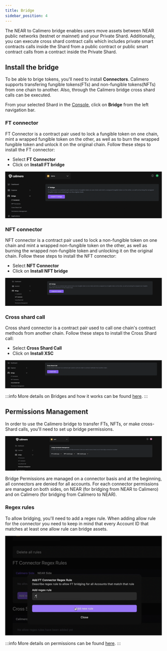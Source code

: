 ```yaml
---
title: Bridge
sidebar_position: 4
---
```


The NEAR to Calimero bridge enables users move assets between NEAR public networks (testnet or mainnet) and your Private Shard. Additionally, you can execute cross shard contract calls which includes private smart contracts calls inside the Shard from a public contract or public smart contract calls from a contract inside the Private Shard.

## Install the bridge

To be able to brige tokens, you'll need to install **Connectors**. Calimero supports transfering fungible tokens(FTs) and non-fungible tokens(NFTs) from one chain to another. Also, through the Calimero bridge cross shard calls can be executed.

From your selected Shard in the [Console](https://app.calimero.network/dashboard), click on **Bridge** from the left navigation bar.

### FT connector

FT Connector is a contract pair used to lock a fungible token on one chain, mint a wrapped fungible token on the other, as well as to burn the wrapped fungible token and unlock it on the original chain. Follow these steps to install the FT connector:

- Select **FT Connector**
- Click on **Install FT bridge**

![](../../static/img/ft-connectors.png)

### NFT connector

NFT connector is a contract pair used to lock a non-fungible token on one chain and mint a wrapped non-fungible token on the other, as well as burning the wrapped non-fungible token and unlocking it on the original chain. Follow these steps to install the NFT connector:

- Select **NFT Connector**
- Click on **Install NFT bridge**

![](../../static/img/nft-connectors.png)

### Cross shard call

Cross shard connector is a contract pair used to call one chain's contract methods from another chain. Follow these steps to install the Cross Shard call:

- Select **Cross Shard Call**
- Click on **Install XSC**

![](../../static/img/cross-shard.png)

:::info
More details on Bridges and how it works can be found [here](https://docs.calimero.network/bridge/architecture).
:::

## Permissions Management

In order to use the Calimero bridge to transfer FTs, NFTs, or make cross-Shard calls, you'll need to set up bridge permissions. 

![](../../static/img/permissions.png)

Bridge Permissions are managed on a connector basis and at the beginning, all connectors are denied for all accounts. For each connector permissions are managed on both sides, on NEAR (for bridging from NEAR to Calimero) and on Calimero (for bridging from Calimero to NEAR). 

### Regex rules

To allow bridging, you'll need to add a regex rule. When adding allow rule for the connector you need to keep in mind that every Account ID that matches at least one allow rule can bridge assets.

![](../../static/img/regex-rules.png)

:::info
More details on permissions can be found [here](/docs/bridge/bridging/2_permissions.mdx).
:::

